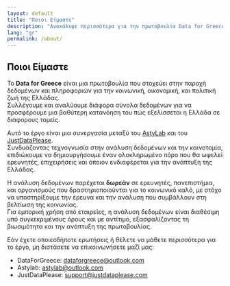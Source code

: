 ```yaml
---
layout: default
title: "Ποιοι Είμαστε"
description: "Aνακάλυψε περισσότερα για την πρωτοβουλία Data for Greece"
lang: "gr"
permalink: /about/
---
```

<section class="bg-half-100 d-table w-100">
    <div class="container">
        <div class="row">
            <div class="col-md-8">
                <h2 style="color:black">Ποιοι Είμαστε</h2>
                <p class="mt-4">
                    Το <strong>Data for Greece</strong> είναι μια πρωτοβουλία που στοχεύει στην παροχή δεδομένων και πληροφοριών για την κοινωνική, οικονομική, και πολιτική ζωή της Ελλάδας.
                    <br>Συλλέγουμε και αναλύουμε διάφορα σύνολα δεδομένων για να προσφέρουμε μια βαθύτερη κατανόηση του πώς εξελίσσεται η Ελλάδα σε διάφορους τομείς.
                </p>
                <p class="mt-3">
                    Αυτό το έργο είναι μια συνεργασία μεταξύ του <a href="https://astylab.gr" target="_blank">AstyLab</a> και του <a href="https://justdataplease.com" target="_blank">JustDataPlease</a>.<br>
                    Συνδυάζοντας τεχνογνωσία στην ανάλυση δεδομένων και την καινοτομία, επιδιώκουμε να δημιουργήσουμε έναν ολοκληρωμένο πόρο που θα ωφελεί ερευνητές, επιχειρήσεις και όποιον ενδιαφέρεται για την ανάπτυξη της Ελλάδας.
                </p>
                <p class="mt-3">
                    Η ανάλυση δεδομένων παρέχεται <strong>δωρεάν</strong> σε ερευνητές, πανεπιστήμια, και οργανισμούς που δραστηριοποιούνται για το κοινωνικό καλό, με στόχο να υποστηρίξουμε την έρευνα και την ανάλυση που συμβάλλουν στη βελτίωση της κοινωνίας.
                    <br>Για εμπορική χρήση από εταιρείες, η ανάλυση δεδομένων είναι διαθέσιμη υπό συγκεκριμένους όρους και με αντίτιμο, εξασφαλίζοντας τη βιωσιμότητα και την ανάπτυξη της πρωτοβουλίας.
                </p>
                <p class="mt-3">
                    Εάν έχετε οποιεσδήποτε ερωτήσεις ή θέλετε να μάθετε περισσότερα για το έργο, μη διστάσετε να επικοινωνήσετε μαζί μας:
                </p>
                <ul>
                    <li>DataForGreece: <a href="mailto:dataforgreece@outlook.com">dataforgreece@outlook.com</a></li>
                    <li>Astylab: <a href="mailto:astylab@outlook.com">astylab@outlook.com</a></li>
                    <li>JustDataPlease: <a href="mailto:support@justdataplease.com">support@justdataplease.com</a></li>
                </ul>
            </div>
        </div>
    </div>
</section>

